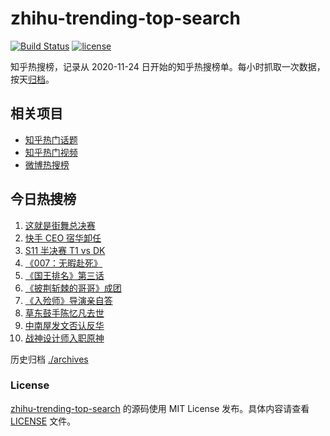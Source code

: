 # zhihu-trending-top-search

[![Build Status](https://github.com/justjavac/zhihu-trending-top-search/workflows/ci/badge.svg?branch=main)](https://github.com/justjavac/zhihu-trending-top-search/actions)
[![license](https://img.shields.io/github/license/justjavac/zhihu-trending-top-search)](https://github.com/justjavac/zhihu-trending-top-search/blob/main/LICENSE)

知乎热搜榜，记录从 2020-11-24 日开始的知乎热搜榜单。每小时抓取一次数据，按天[归档](./archives)。

## 相关项目

- [知乎热门话题](https://github.com/justjavac/zhihu-trending-hot-questions)
- [知乎热门视频](https://github.com/justjavac/zhihu-trending-hot-video)
- [微博热搜榜](https://github.com/justjavac/weibo-trending-hot-search)

## 今日热搜榜

<!-- BEGIN -->
<!-- 最后更新时间 Sun Oct 31 2021 00:19:07 GMT+0800 (China Standard Time) -->

1. [这就是街舞总决赛](https://www.zhihu.com/search?q=这就是街舞)
1. [快手 CEO 宿华卸任](https://www.zhihu.com/search?q=快手)
1. [S11 半决赛 T1 vs DK](https://www.zhihu.com/search?q=t1)
1. [《007：无暇赴死》](https://www.zhihu.com/search?q=007)
1. [《国王排名》第三话](https://www.zhihu.com/search?q=国王排名)
1. [《披荆斩棘的哥哥》成团](https://www.zhihu.com/search?q=披荆斩棘的哥哥)
1. [《入殓师》导演亲自答](https://www.zhihu.com/search?q=入殓师)
1. [草东鼓手陈忆凡去世](https://www.zhihu.com/search?q=草东没有派对)
1. [中南屋发文否认反华](https://www.zhihu.com/search?q=中南屋)
1. [战神设计师入职原神](https://www.zhihu.com/search?q=原神)

<!-- END -->

历史归档 [./archives](./archives)

### License

[zhihu-trending-top-search](https://github.com/justjavac/zhihu-trending-top-search)
的源码使用 MIT License 发布。具体内容请查看 [LICENSE](./LICENSE) 文件。
